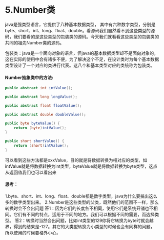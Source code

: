 # 5.Number类

java是强类型语言，它提供了八种基本数据类型，  其中有六种数字类型，分别是byte、short、int、long、float、double。看源码我们自然看不到这些类型的源码，我们要看的是这些类型的包装类的源码。今天我们就看看这些类型的包装类的共同的祖先Number类的源码。



包装类：java是一个面向对象的语言，但java的基本数据类型却不是面向对象的，这在实际的使用中会有诸多不便，为了解决这个不足，在设计类时为每个基本数据类型设计了一个对应的类进行代表。这八个和基本类型对应的类统称为包装类。



#### Number抽象类中的方法:



```csharp
public abstract int intValue();

public abstract long longValue();

public abstract float floatValue();

public abstract double doubleValue();

public byte byteValue() {
    return (byte)intValue();
}

public short shortValue() {
    return (short)intValue();
}
```



可以看到这些方法都是xxxValue，目的就是将数据转换为相对应的类型，如intValue就是将数据转换为int类型，byteValue就是将数据转换为byte类型，这点从返回值我们也可以看出来

#### 思考：

1.byte、short、int、long、float、double都是数字类型，java为什么要搞出这么多的数字类型出来。
 2.Number是这些类型的父类，既然他们的范围不一样，那么转换时会不会出问题
 答1：因为它们的长度各不相同，使用它们是系统开销也不相同。它们有不同的特点，适用于不同的地方。我们可以根据不同的需要，而选择类型。
 答2：转换时当然会出问题，比如int类型的129你将它转换为byte时就会越界，得到的结果是-127。其它的大类型转换为小类型的时候也会有同样的问题，所以使用的时候要格外小心。



